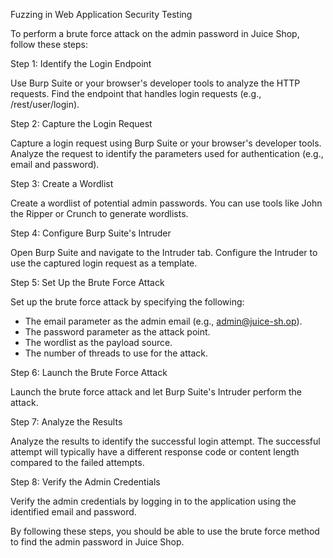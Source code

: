 Fuzzing in Web Application Security Testing 

To perform a brute force attack on the admin password in Juice Shop, follow these steps:

Step 1: Identify the Login Endpoint

Use Burp Suite or your browser's developer tools to analyze the HTTP requests. Find the endpoint that handles login requests (e.g., /rest/user/login).

Step 2: Capture the Login Request

Capture a login request using Burp Suite or your browser's developer tools. Analyze the request to identify the parameters used for authentication (e.g., email and password).

Step 3: Create a Wordlist

Create a wordlist of potential admin passwords. You can use tools like John the Ripper or Crunch to generate wordlists.

Step 4: Configure Burp Suite's Intruder

Open Burp Suite and navigate to the Intruder tab. Configure the Intruder to use the captured login request as a template.

Step 5: Set Up the Brute Force Attack

Set up the brute force attack by specifying the following:
- The email parameter as the admin email (e.g., admin@juice-sh.op).
- The password parameter as the attack point.
- The wordlist as the payload source.
- The number of threads to use for the attack.

Step 6: Launch the Brute Force Attack

Launch the brute force attack and let Burp Suite's Intruder perform the attack.

Step 7: Analyze the Results

Analyze the results to identify the successful login attempt. The successful attempt will typically have a different response code or content length compared to the failed attempts.

Step 8: Verify the Admin Credentials

Verify the admin credentials by logging in to the application using the identified email and password.

By following these steps, you should be able to use the brute force method to find the admin password in Juice Shop.

